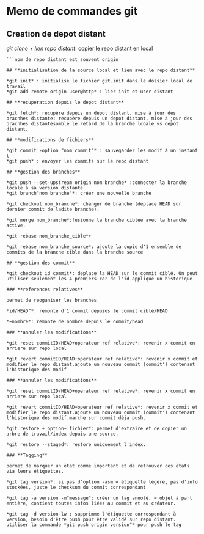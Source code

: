 # **Memo de commandes git**

## **Creation de depot distant**

*git clone + lien repo distant*: copier le repo distant en local
```convention de nommage des branche: <nom_depot_distant>/<nom_branche>
```nom de repo distant est souvent origin

## **initialisation de la source local et lien avec le repo distant**

*git init* : initialise le fichier git.init dans le dossier local de travail
*git add remote origin user@http* : lier init et user distant

## **recuperation depuis le depot distant**

*git fetch*: recupère depuis un depot distant, mise à jour des bracnhes distante: recupère depuis un depot distant, mise à jour des bracnhes distantesomble le retard de la branche lcoale vs depot distant.

## **modifications de fichiers**

*git commit -option "nom_commit"* : sauvegarder les modif à un instant t
*git push* : envoyer les commits sur le repo distant

## **gestion des branches**

*git push --set-upstream origin nom branche* :connecter la branche locale à sa version distante
*git branch"nom_branche"*: créer une nouvelle branche

*git checkout nom_branche*: changer de branche (deplace HEAD sur dernier commit de ladite branche).

*git merge nom_branche*:fusionne la branche ciblée avec la branche active.

*git rebase nom_branche_cible*+

*git rebase nom_branche_source*: ajoute la copie d'1 ensemble de commits de la branche cible dans la branche source

## **gestion des commit**

*git checkout id_commit*: deplace la HEAD sur le commit ciblé. On peut utiliser seulement les 4 premiers car de l'id applique un historique

### **references relatives**

permet de reoganiser les branches

*id/HEAD^*: remonte d'1 commit depuios le commit ciblé/HEAD

*~nombre*: remonte de nombre depuis le commit/head

### **annuler les modifications**

*git reset commitID/HEAD+operateur ref relative*: revenir x commit en arriere sur repo local

*git revert commitID/HEAD+operateur ref relative*: revenir x commit et modifier le repo distant.ajoute un nouveau commit (commit') contenant l'historique des modif

### **annuler les modifications**

*git reset commitID/HEAD+operateur ref relative*: revenir x commit en arriere sur repo local

*git revert commitID/HEAD+operateur ref relative*: revenir x commit et modifier le repo distant.ajoute un nouveau commit (commit') contenant l'historique des modif.marche sur commit déja push.

*git restore + option+ fichier*: permet d'extraire et de copier un arbre de travail/index depuis une source.

*git restore --staged*: restore uniquement l'index.

### **Tagging**

permet de marquer un état comme important et de retrouver ces états via leurs étiquettes.

*git tag version*: si pas d'option -asm = étiquette légère, pas d'info stockées, juste le checksum du commit correspondant 

*git tag -a version -m"message": créer un tag annoté, = objet à part entière, contient toutes infos liées au commit et au créateur.

*git tag -d version-lw : supprimme l'étiquette correspondant à version, besoin d'être push pour être validé sur repo distant. utiliser la commande *git push origin version"* pour push le tag




